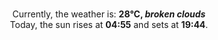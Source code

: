 <p  align="center"><br/>Currently, the weather is: <b> 28°C, <i>broken clouds</i></b></br>Today, the sun rises at <b>04:55</b> and sets at <b>19:44</b>.</p>